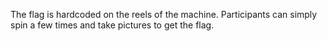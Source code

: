 The flag is hardcoded on the reels of the machine. Participants can simply spin a few times and take pictures to get the flag.
